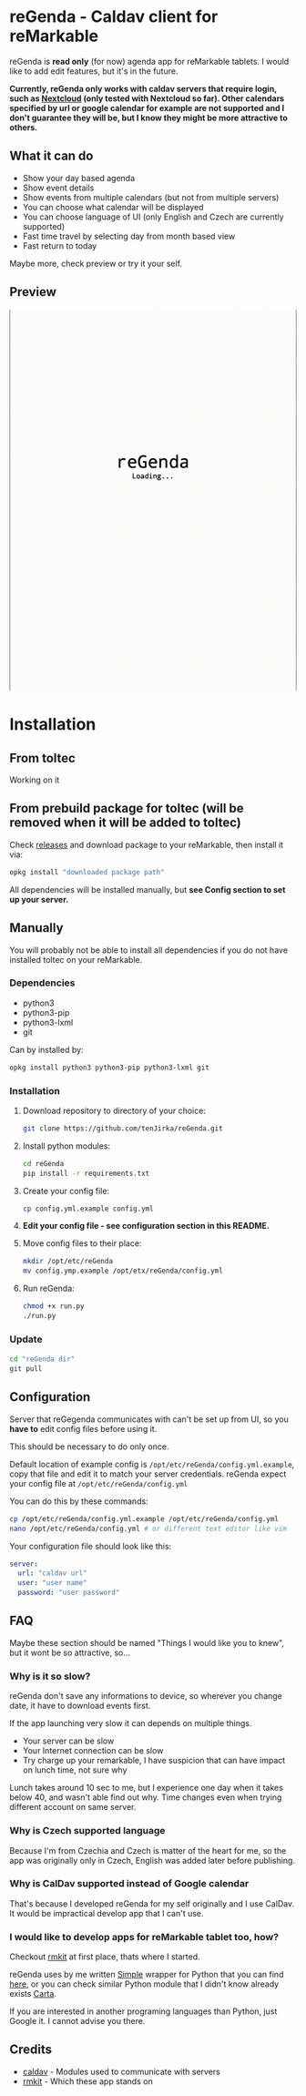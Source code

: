 # reGenda - Caldav client for reMarkable

reGenda is **read only** (for now) agenda app for reMarkable tablets. I would like to add edit features, but it's in the future.

**Currently, reGenda only works with caldav servers that require login, such as [Nextcloud](https://nextcloud.com/) (only tested with Nextcloud so far). Other calendars specified by url or google calendar for example are not supported and I don't guarantee they will be, but I know they might be more attractive to others.**

## What it can do

- Show your day based agenda
- Show event details
- Show events from multiple calendars (but not from multiple servers)
- You can choose what calendar will be displayed
- You can choose language of UI (only English and Czech are currently supported)
- Fast time travel by selecting day from month based view
- Fast return to today

Maybe more, check preview or try it your self.

## Preview

<img src="previews/Preview1.gif" style="zoom:67%;" />

# Installation

## From toltec

Working on it

## From prebuild package for toltec (will be removed when it will be added to toltec)

Check [releases](https://github.com/tenJirka/reGenda/releases) and download package to your reMarkable, then install it via:

```bash
opkg install "downloaded package path"
```

All dependencies will be installed manually, but **see Config section to set up your server.**

## Manually

You will probably not be able to install all dependencies if you do not have installed toltec on your reMarkable.

### Dependencies

- python3
- python3-pip
- python3-lxml
- git

Can by installed by:

```bash
opkg install python3 python3-pip python3-lxml git
```

### Installation

1. Download repository to directory of your choice:

   ```bash
   git clone https://github.com/tenJirka/reGenda.git
   ```

2. Install python modules:

   ```bash
   cd reGenda
   pip install -r requirements.txt
   ```

3. Create your config file:

   ```bash
   cp config.yml.example config.yml
   ```

4. **Edit your config file - see configuration section in this README.**

5. Move config files to their place:

   ```bash
   mkdir /opt/etc/reGenda
   mv config.ymp.example /opt/etx/reGenda/config.yml
   ```

6. Run reGenda:

   ```bash
   chmod +x run.py
   ./run.py
   ```

### Update

```bash
cd "reGenda dir"
git pull
```

## Configuration

Server that reGegenda communicates with can't be set up from UI, so you **have to** edit config files before using it.

This should be necessary to do only once.

Default location of example config is `/opt/etc/reGenda/config.yml.example`, copy that file and edit it to match your server credentials. reGenda expect your config file at `/opt/etc/reGenda/config.yml`

You can do this by these commands:

```bash
cp /opt/etc/reGenda/config.yml.example /opt/etc/reGenda/config.yml
nano /opt/etc/reGenda/config.yml # or different text editor like vim
```

Your configuration file should look like this:

```yaml
server:
  url: "caldav url"
  user: "user name"
  password: "user password"
```

## FAQ

Maybe these section should be named "Things I would like you to knew", but it wont be so attractive, so…

### Why is it so slow?

reGenda don't save any informations to device, so wherever you change date, it have to download events first.

If the app launching very slow it can depends on multiple things.

- Your server can be slow
- Your Internet connection can be slow
- Try charge up your remarkable, I have suspicion that can have impact on lunch time, not sure why

Lunch takes around 10 sec to me, but I experience one day when it takes below 40, and wasn't able  find out why. Time changes even when trying different account on same server.

### Why is Czech supported language

Because I'm from Czechia and Czech is matter of the heart for me, so the app was originally only in Czech, English was added later before publishing.

### Why is CalDav supported instead of Google calendar

That's because I  developed reGenda for my self originally and I use CalDav. It would be impractical develop app that I can't use.

### I would like to develop apps for reMarkable tablet too, how?

Checkout [rmkit](https://rmkit.dev/) at first place, thats where I started.

reGenda uses by me written [Simple](https://rmkit.dev/apps/sas) wrapper for Python that you can find [here](https://github.com/tenJirka/rm-pySAS), or you can check similar Python module that I didn't know already exists [Carta](https://github.com/Jayy001/Carta).

If you are interested in another programing languages than Python, just Google it. I cannot advise you there.

## Credits

- [caldav](https://github.com/python-caldav/caldav) - Modules used to communicate with servers
- [rmkit](https://rmkit.dev/) - Which these app stands on
